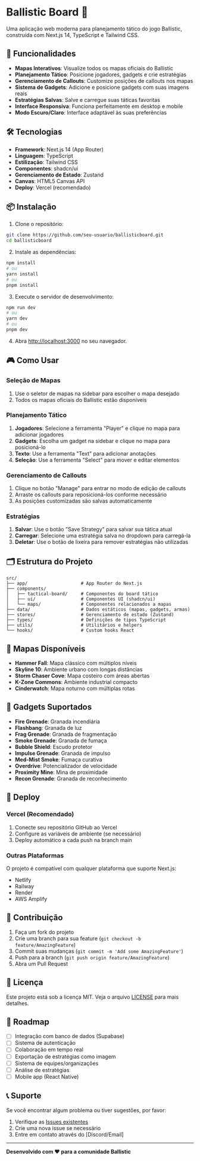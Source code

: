 # Ballistic Board 🎯

Uma aplicação web moderna para planejamento tático do jogo Ballistic, construída com Next.js 14, TypeScript e Tailwind CSS.

## 🚀 Funcionalidades

- **Mapas Interativos**: Visualize todos os mapas oficiais do Ballistic
- **Planejamento Tático**: Posicione jogadores, gadgets e crie estratégias
- **Gerenciamento de Callouts**: Customize posições de callouts nos mapas
- **Sistema de Gadgets**: Adicione e posicione gadgets com suas imagens reais
- **Estratégias Salvas**: Salve e carregue suas táticas favoritas
- **Interface Responsiva**: Funciona perfeitamente em desktop e mobile
- **Modo Escuro/Claro**: Interface adaptável às suas preferências

## 🛠️ Tecnologias

- **Framework**: Next.js 14 (App Router)
- **Linguagem**: TypeScript
- **Estilização**: Tailwind CSS
- **Componentes**: shadcn/ui
- **Gerenciamento de Estado**: Zustand
- **Canvas**: HTML5 Canvas API
- **Deploy**: Vercel (recomendado)

## 📦 Instalação

1. Clone o repositório:
```bash
git clone https://github.com/seu-usuario/ballisticboard.git
cd ballisticboard
```

2. Instale as dependências:
```bash
npm install
# ou
yarn install
# ou
pnpm install
```

3. Execute o servidor de desenvolvimento:
```bash
npm run dev
# ou
yarn dev
# ou
pnpm dev
```

4. Abra [http://localhost:3000](http://localhost:3000) no seu navegador.

## 🎮 Como Usar

### Seleção de Mapas
1. Use o seletor de mapas na sidebar para escolher o mapa desejado
2. Todos os mapas oficiais do Ballistic estão disponíveis

### Planejamento Tático
1. **Jogadores**: Selecione a ferramenta "Player" e clique no mapa para adicionar jogadores
2. **Gadgets**: Escolha um gadget na sidebar e clique no mapa para posicioná-lo
3. **Texto**: Use a ferramenta "Text" para adicionar anotações
4. **Seleção**: Use a ferramenta "Select" para mover e editar elementos

### Gerenciamento de Callouts
1. Clique no botão "Manage" para entrar no modo de edição de callouts
2. Arraste os callouts para reposicioná-los conforme necessário
3. As posições customizadas são salvas automaticamente

### Estratégias
1. **Salvar**: Use o botão "Save Strategy" para salvar sua tática atual
2. **Carregar**: Selecione uma estratégia salva no dropdown para carregá-la
3. **Deletar**: Use o botão de lixeira para remover estratégias não utilizadas

## 🗂️ Estrutura do Projeto

```
src/
├── app/                    # App Router do Next.js
├── components/
│   ├── tactical-board/     # Componentes do board tático
│   ├── ui/                 # Componentes UI (shadcn/ui)
│   └── maps/               # Componentes relacionados a mapas
├── data/                   # Dados estáticos (mapas, gadgets, armas)
├── stores/                 # Gerenciamento de estado (Zustand)
├── types/                  # Definições de tipos TypeScript
├── utils/                  # Utilitários e helpers
└── hooks/                  # Custom hooks React
```

## 🎨 Mapas Disponíveis

- **Hammer Fall**: Mapa clássico com múltiplos níveis
- **Skyline 10**: Ambiente urbano com longas distâncias
- **Storm Chaser Cove**: Mapa costeiro com áreas abertas
- **K-Zone Commons**: Ambiente industrial compacto
- **Cinderwatch**: Mapa noturno com múltiplas rotas

## 🔧 Gadgets Suportados

- **Fire Grenade**: Granada incendiária
- **Flashbang**: Granada de luz
- **Frag Grenade**: Granada de fragmentação
- **Smoke Grenade**: Granada de fumaça
- **Bubble Shield**: Escudo protetor
- **Impulse Grenade**: Granada de impulso
- **Med-Mist Smoke**: Fumaça curativa
- **Overdrive**: Potencializador de velocidade
- **Proximity Mine**: Mina de proximidade
- **Recon Grenade**: Granada de reconhecimento

## 🚀 Deploy

### Vercel (Recomendado)

1. Conecte seu repositório GitHub ao Vercel
2. Configure as variáveis de ambiente (se necessário)
3. Deploy automático a cada push na branch main

### Outras Plataformas

O projeto é compatível com qualquer plataforma que suporte Next.js:
- Netlify
- Railway
- Render
- AWS Amplify

## 🤝 Contribuição

1. Faça um fork do projeto
2. Crie uma branch para sua feature (`git checkout -b feature/AmazingFeature`)
3. Commit suas mudanças (`git commit -m 'Add some AmazingFeature'`)
4. Push para a branch (`git push origin feature/AmazingFeature`)
5. Abra um Pull Request

## 📝 Licença

Este projeto está sob a licença MIT. Veja o arquivo [LICENSE](LICENSE) para mais detalhes.

## 🎯 Roadmap

- [ ] Integração com banco de dados (Supabase)
- [ ] Sistema de autenticação
- [ ] Colaboração em tempo real
- [ ] Exportação de estratégias como imagem
- [ ] Sistema de equipes/organizações
- [ ] Análise de estratégias
- [ ] Mobile app (React Native)

## 📞 Suporte

Se você encontrar algum problema ou tiver sugestões, por favor:

1. Verifique as [Issues existentes](https://github.com/seu-usuario/ballisticboard/issues)
2. Crie uma nova issue se necessário
3. Entre em contato através do [Discord/Email]

---

**Desenvolvido com ❤️ para a comunidade Ballistic**